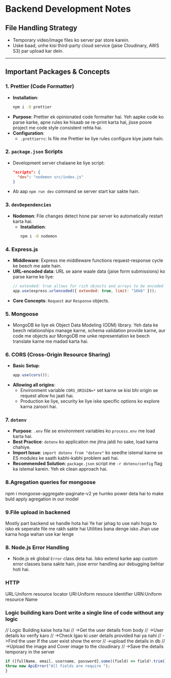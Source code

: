 # Backend Development Notes

## File Handling Strategy

- Temporary video/image files ko server par store karein.
- Uske baad, unhe kisi third-party cloud service (jaise Cloudinary, AWS S3) par upload kar dein.

---

## Important Packages & Concepts

### 1. Prettier (Code Formatter)

- **Installation**:
  ```bash
  npm i -D prettier
  ```
- **Purpose**: Prettier ek opinionated code formatter hai. Yeh aapke code ko parse karke, apne rules ke hisaab se re-print karta hai, jisse poore project me code style consistent rehta hai.
- **Configuration**:
  - `.prettierrc`: Is file me Prettier ke liye rules configure kiye jaate hain.

### 2. `package.json` Scripts

- Development server chalaane ke liye script:
  ```json
  "scripts": {
    "dev": "nodemon src/index.js"
  }
  ```
- Ab aap `npm run dev` command se server start kar sakte hain.

### 3. `devDependencies`

- **Nodemon**: File changes detect hone par server ko automatically restart karta hai.
  - **Installation**:
    ```bash
    npm i -D nodemon
    ```

### 4. Express.js

- **Middleware**: Express me middleware functions request-response cycle ke beech me aate hain.
- **URL-encoded data**: URL se aane waale data (jaise form submissions) ko parse karne ke liye:
  ```javascript
  // extended: true allows for rich objects and arrays to be encoded
  app.use(express.urlencoded({ extended: true, limit: "16kb" }));
  ```
- **Core Concepts**: `Request` aur `Response` objects.

### 5. Mongoose

- MongoDB ke liye ek Object Data Modeling (ODM) library. Yeh data ke beech relationships manage karne, schema validation provide karne, aur code me objects aur MongoDB me unke representation ke beech translate karne me madad karta hai.

### 6. CORS (Cross-Origin Resource Sharing)

- **Basic Setup**:
  ```javascript
  app.use(cors());
  ```
- **Allowing all origins**:
  - Environment variable `CORS_ORIGIN=*` set karne se kisi bhi origin se request allow ho jaati hai.
  - Production ke liye, security ke liye iske specific options ko explore karna zaroori hai.

### 7. `dotenv`

- **Purpose**: `.env` file se environment variables ko `process.env` me load karta hai.
- **Best Practice**: `dotenv` ko application me jitna jaldi ho sake, load karna chahiye.
- **Import Issue**: `import dotenv from "dotenv"` ko seedhe istemal karne se ES modules ke saath kabhi-kabhi problem aati hai.
- **Recommended Solution**: `package.json` script me `-r dotenv/config` flag ka istemal karein. Yeh ek clean approach hai.

### 8.Agregation queries for mongoose

npm i mongoose-aggregate-paginate-v2 ye humko power deta hai to make buld apply agregation in our model

### 9.File upload in backened

Mostly part backend se handle hota hai
Ye har jahag to use nahi hoga to isko ek seperate file me rakh sakte hai
Utilities bana denge isko
Jhan use karna hoga wahan use kar lenge

### 8. Node.js Error Handling

- Node.js ek global `Error` class deta hai. Isko extend karke aap custom error classes bana sakte hain, jisse error handling aur debugging behtar hoti hai.

### HTTP

<!-- Ye bus ek adress hai  -->

URL:Uniform resource locator
URI:Uniform resouce Identifier
URN:Uniform resource Name

### Logic building karo Dont write a single line of code without any logic

<!-- For register Users  -->

// Logic Building kaise hota hai
// ->Get the user details from body
// ->User details ko verify karo
// ->Check lgao ki user details provided hai ya nahi
// ->Find the user If the user exist show the error
// ->upload the details in db
// ->Upload the image and Cover image to the cloudinary
// ->Save the details temporary in the server



<!-- New syntax for me  -->
```js 
if ([fullName, email, username, password].some((field) => field?.trim() === "")) {
throw new ApiError("All fields are require ");
}

```
